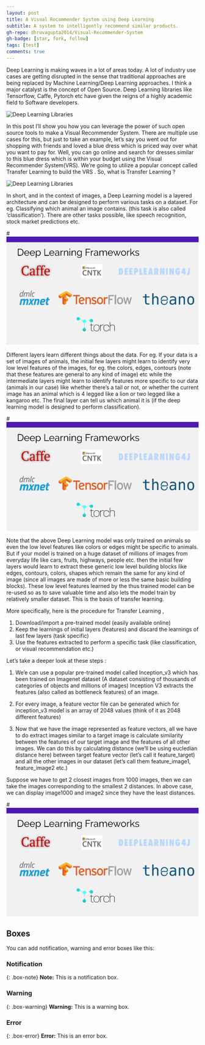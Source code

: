 ```yaml
---
layout: post
title: A Visual Recommender System using Deep Learning
subtitle: A system to intelligently recommend similar products. 
gh-repo: dhruvagupta2014/Visual-Recommender-System
gh-badge: [star, fork, follow]
tags: [test]
comments: true
---
```


Deep Learning is making waves in a lot of areas today. A lot of industry use cases are getting disrupted in the sense that traditional approaches are being replaced by Machine Learning/Deep Learning approaches. I think a major catalyst is the concept of Open Source. Deep Learning libraries like Tensorflow, Caffe, Pytorch etc have given the reigns of a highly academic field to Software developers. 

![Deep Learning Libraries](s3://dhruvagupta28jan2020bucket/Github.io/VRS/VRS_1.png)



In this post I’ll show you how you can leverage the power of such open source tools to make a Visual Recommender System. There are multiple use cases for this, but just to take an example, let’s say you went out for shopping with friends and loved a blue dress which is priced way over what you want to pay for. Well, you can go online and search for dresses similar to this blue dress which is within your budget using the Visual Recommender System(VRS). We’re going to utilize a popular concept called Transfer Learning to build the VRS . So, what is Transfer Learning ?

![Deep Learning Libraries](s3://dhruvagupta28jan2020bucket/Github.io/VRS/VRS2.png)


In short, and in the context of images, a Deep Learning model is a layered architecture and can be designed to perform various tasks on a dataset. For eg. Classifying which animal an image contains. (this task is also called ‘classification’). There are other tasks possible, like speech recognition, stock market predictions etc. 

#![Deep Learning Libraries](https://github.com/dhruvagupta2014/dhruvagupta2014.github.io/blob/master/img/VRS_1.png)

Different layers learn different things about the data. For eg. If your data is a set of images of animals, the initial few layers might learn to identify very low level features of the images, for eg. the colors, edges, contours (note that these features are general to any kind of image) etc while the intermediate layers might learn to identify features more specific to our data (animals in our case) like whether there’s a tail or not, or whether the current image has an animal which is 4 legged like a lion or two legged like a kangaroo etc. The final layer can tell us which animal it is (if the deep learning model is designed to perform classification).

#![Deep Learning Libraries](https://github.com/dhruvagupta2014/dhruvagupta2014.github.io/blob/master/img/VRS_1.png)

Note that the above Deep Learning model was only trained on animals so even the low level features like colors or edges might be specific to animals. But if your model is trained on a huge dataset of millions of images from everyday life like cars, fruits, highways, people etc. then the initial few layers would learn to extract these generic low level building blocks like edges, contours, colors, shapes which remain the same for any kind of image (since all images are made of more or less the same basic building blocks). These low level features learned by the thus trained model can be re-used so as to save valuable time and also lets the model train by relatively smaller dataset.  This is the basis of transfer learning. 

More specifically, here is the procedure for Transfer Learning , 
1.	Download/import a pre-trained model (easily available online)
2.	Keep the learnings of initial layers (features) and discard the learnings of last few layers (task specific) 
3.	Use the features extracted to perform a specific task (like classification, or visual recommendation etc.)

Let’s take a deeper look at these steps :

1.	We’e can use a popular pre-trained model called Inception_v3 which has been trained on Imagenet dataset (A dataset consisting of thousands of categories of objects and millions of images) Inception V3 extracts the features (also called as bottleneck features) of an image.

2.	For every image, a feature vector file can be generated which for inception_v3 model is an array of 2048 values (think of it as 2048 different features)

3.	Now that we have the image represented as feature vectors, all we have to do extract images similar to a target image is calculate similarity between the features of our target image and the features of all other images. We can do this by calculating distance (we’ll be using eucledian distance here) between target feature vector (let’s call it feature_target) and all the other images in our dataset (let’s call them feature_image1, feature_image2 etc.)

Suppose we have to get 2 closest images from 1000 images, then we can take the images corresponding to the smallest 2 distances. In above case, we can display image1000 and image2 since they have the least distances. 



#![Deep Learning Libraries](https://github.com/dhruvagupta2014/dhruvagupta2014.github.io/blob/master/img/VRS_1.png)







## Boxes
You can add notification, warning and error boxes like this:

### Notification

{: .box-note}
**Note:** This is a notification box.

### Warning

{: .box-warning}
**Warning:** This is a warning box.

### Error

{: .box-error}
**Error:** This is an error box.
